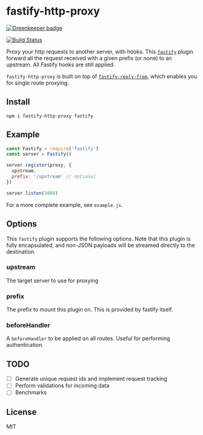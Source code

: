 # fastify-http-proxy

[![Greenkeeper badge](https://badges.greenkeeper.io/fastify/fastify-http-proxy.svg)](https://greenkeeper.io/)

[![Build Status](https://travis-ci.org/fastify/fastify-http-proxy.svg?branch=master)](https://travis-ci.org/fastify/fastify-http-proxy)

Proxy your http requests to another server, with hooks.
This [`fastify`](https://www.fastify.io) plugin forward all the request
received with a given prefix (or none) to an upstream. All Fastify hooks are still applied.

`fastify-http-proxy` is built on top of
[`fastify-reply-from`](http://npm.im/fastify-reply-from), which enables
you for single route proxying.

## Install

```
npm i fastify-http-proxy fastify
```

## Example

```js
const Fastify = require('fastify')
const server = Fastify()

server.register(proxy, {
  upstream,
  prefix: '/upstream' // optional
})

server.listen(3000)
```

For a more complete example, see `example.js`.

## Options

This `fastify` plugin supports the following options.
Note that this plugin is fully encapsulated, and non-JSON payloads will
be streamed directly to the destination.

### upstream

The target server to use for proxying

### prefix

The prefix to mount this plugin on. This is provided by fastify itself.

### beforeHandler

A `beforeHandler` to be applied on all routes. Useful for performing
authentication.

## TODO

* [ ] Generate unique request ids and implement request tracking
* [ ] Perform validations for incoming data
* [ ] Benchmarks

## License

MIT
